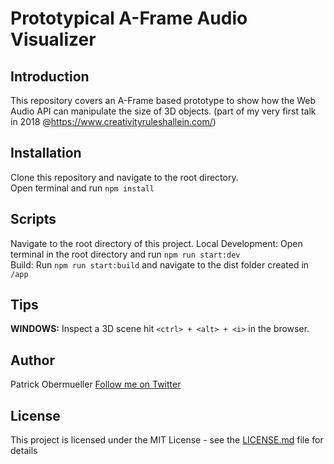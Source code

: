 # Prototypical A-Frame Audio Visualizer

## Introduction
This repository covers an A-Frame based prototype to show how the Web Audio API can manipulate the size of 3D objects. (part of my very first talk in 2018 @https://www.creativityruleshallein.com/)

## Installation
Clone this repository and navigate to the root directory.  
Open terminal and run ```npm install```

## Scripts
Navigate to the root directory of this project.
Local Development: Open terminal in the root directory and run ```npm run start:dev```  
Build: Run ```npm run start:build``` and navigate to the dist folder created in ```/app```

## Tips
**WINDOWS:** Inspect a 3D scene hit ```<ctrl> + <alt> + <i>``` in the browser. 

## Author

Patrick Obermueller [Follow me on Twitter](https://twitter.com/p4dd9)

## License

This project is licensed under the MIT License - see the [LICENSE.md](LICENSE.md) file for details
